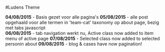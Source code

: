#Ludens Theme

**04/08/2015** - Basis gezet voor alle pagina's
**05/08/2015** - alle post opgehaald voor alle termen in 'team-cat' taxonomy op about page, bezig met tabs javascript  
**06/08/2015** - tab navigation werkt nu, Active class now added to item menu of active page
**07/08/2015** - Selected class now added to selected personin about
**09/08/2015** - blog & cases have now pagination!
